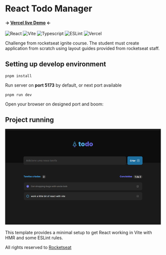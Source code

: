 # React Todo Manager

#### -> [Vercel live Demo](https://ignite-feed-demo.vercel.app/) <-

![React](https://img.shields.io/badge/react-%2320232a.svg?style=for-the-badge&logo=react&logoColor=%2361DAFB)
![Vite](https://img.shields.io/badge/vite-%23646CFF.svg?style=for-the-badge&logo=vite&logoColor=white)
![Typescript](https://img.shields.io/badge/typescript-%23007ACC.svg?style=for-the-badge&logo=typescript&logoColor=white)
![ESLint](https://img.shields.io/badge/ESLint-4B3263?style=for-the-badge&logo=eslint&logoColor=white)
![Vercel](https://img.shields.io/badge/vercel-%23000000.svg?style=for-the-badge&logo=vercel&logoColor=white)

Challenge from rocketseat ignite course. The student must create application from scratch using layout guides provided from rocketseat staff.

## Setting up develop environment

```
pnpm install
```

Run server on <b>port 5173</b> by default, or next port available

```
pnpm run dev
```

Open your browser on designed port and boom:

## Project running

![image displaying todo manager functionalities](./src/assets/dashboard.png)

This template provides a minimal setup to get React working in Vite with HMR and some ESLint rules.

All rights reserved to [Rocketseat](https://www.rocketseat.com.br/)
